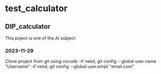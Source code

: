 # test_calculator
## DIP_calculator
This poject is one of the AI subject
### 2023-11-29
Clone project from git using vscode
  -if need, git config --global user.name "Username"
  -if need, git config --global user.email "email.com"
